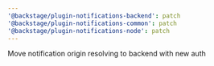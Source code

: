 ```yaml
---
'@backstage/plugin-notifications-backend': patch
'@backstage/plugin-notifications-common': patch
'@backstage/plugin-notifications-node': patch
---
```


Move notification origin resolving to backend with new auth
